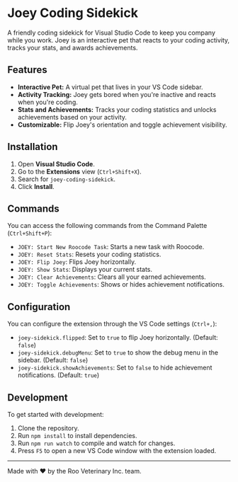 # Joey Coding Sidekick

A friendly coding sidekick for Visual Studio Code to keep you company while you work. Joey is an interactive pet that reacts to your coding activity, tracks your stats, and awards achievements.

## Features

*   **Interactive Pet:** A virtual pet that lives in your VS Code sidebar.
*   **Activity Tracking:** Joey gets bored when you're inactive and reacts when you're coding.
*   **Stats and Achievements:** Tracks your coding statistics and unlocks achievements based on your activity.
*   **Customizable:** Flip Joey's orientation and toggle achievement visibility.

## Installation

1.  Open **Visual Studio Code**.
2.  Go to the **Extensions** view (`Ctrl+Shift+X`).
3.  Search for `joey-coding-sidekick`.
4.  Click **Install**.

## Commands

You can access the following commands from the Command Palette (`Ctrl+Shift+P`):

*   `JOEY: Start New Roocode Task`: Starts a new task with Roocode.
*   `JOEY: Reset Stats`: Resets your coding statistics.
*   `JOEY: Flip Joey`: Flips Joey horizontally.
*   `JOEY: Show Stats`: Displays your current stats.
*   `JOEY: Clear Achievements`: Clears all your earned achievements.
*   `JOEY: Toggle Achievements`: Shows or hides achievement notifications.

## Configuration

You can configure the extension through the VS Code settings (`Ctrl+,`):

*   `joey-sidekick.flipped`: Set to `true` to flip Joey horizontally. (Default: `false`)
*   `joey-sidekick.debugMenu`: Set to `true` to show the debug menu in the sidebar. (Default: `false`)
*   `joey-sidekick.showAchievements`: Set to `false` to hide achievement notifications. (Default: `true`)

## Development

To get started with development:

1.  Clone the repository.
2.  Run `npm install` to install dependencies.
3.  Run `npm run watch` to compile and watch for changes.
4.  Press `F5` to open a new VS Code window with the extension loaded.

---

Made with ❤️ by the Roo Veterinary Inc. team.
